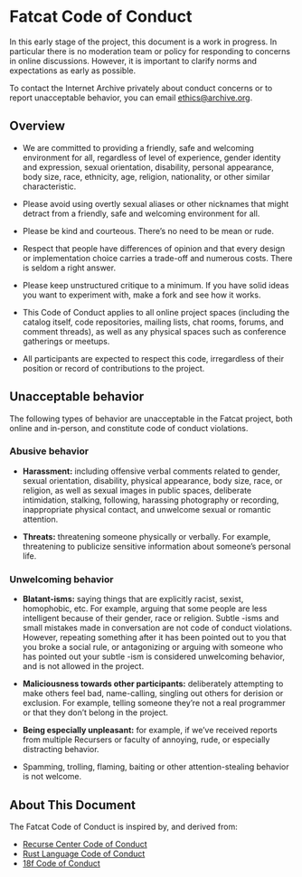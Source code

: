 
# Fatcat Code of Conduct

In this early stage of the project, this document is a work in progress. In
particular there is no moderation team or policy for responding to concerns in
online discussions. However, it is important to clarify norms and expectations
as early as possible.

To contact the Internet Archive privately about conduct concerns or to report
unacceptable behavior, you can email <ethics@archive.org>.

## Overview

- We are committed to providing a friendly, safe and welcoming environment for
  all, regardless of level of experience, gender identity and expression,
  sexual orientation, disability, personal appearance, body size, race,
  ethnicity, age, religion, nationality, or other similar characteristic.

- Please avoid using overtly sexual aliases or other nicknames that might
  detract from a friendly, safe and welcoming environment for all.

- Please be kind and courteous. There’s no need to be mean or rude.

- Respect that people have differences of opinion and that every design or
  implementation choice carries a trade-off and numerous costs. There is seldom
  a right answer.

- Please keep unstructured critique to a minimum. If you have solid ideas you
  want to experiment with, make a fork and see how it works.

- This Code of Conduct applies to all online project spaces (including the
  catalog itself, code repositories, mailing lists, chat rooms, forums, and
  comment threads), as well as any physical spaces such as conference
  gatherings or meetups.

- All participants are expected to respect this code, irregardless of their
  position or record of contributions to the project.

## Unacceptable behavior

The following types of behavior are unacceptable in the Fatcat project, both
online and in-person, and constitute code of conduct violations.

### Abusive behavior

- **Harassment:** including offensive verbal comments related to gender, sexual
  orientation, disability, physical appearance, body size, race, or religion,
  as well as sexual images in public spaces, deliberate intimidation, stalking,
  following, harassing photography or recording, inappropriate physical
  contact, and unwelcome sexual or romantic attention.

- **Threats:** threatening someone physically or verbally. For example,
  threatening to publicize sensitive information about someone’s personal life.

### Unwelcoming behavior

- **Blatant-isms:** saying things that are explicitly racist, sexist,
  homophobic, etc. For example, arguing that some people are less intelligent
  because of their gender, race or religion. Subtle -isms and small mistakes
  made in conversation are not code of conduct violations. However, repeating
  something after it has been pointed out to you that you broke a social rule,
  or antagonizing or arguing with someone who has pointed out your subtle -ism
  is considered unwelcoming behavior, and is not allowed in the project.

- **Maliciousness towards other participants:** deliberately attempting to make
  others feel bad, name-calling, singling out others for derision or exclusion.
  For example, telling someone they’re not a real programmer or that they don’t
  belong in the project.

- **Being especially unpleasant:** for example, if we’ve received reports from
  multiple Recursers or faculty of annoying, rude, or especially distracting
  behavior.

- Spamming, trolling, flaming, baiting or other attention-stealing behavior is
  not welcome.

## About This Document

The Fatcat Code of Conduct is inspired by, and derived from:

- [Recurse Center Code of Conduct](https://www.recurse.com/code-of-conduct)
- [Rust Language Code of Conduct](https://www.rust-lang.org/policies/code-of-conduct)
- [18f Code of Conduct](https://18f.gsa.gov/code-of-conduct/)

